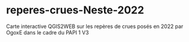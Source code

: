 # reperes-crues-Neste-2022
Carte interactive QGIS2WEB sur les repères de crues posés en 2022 par OgoxE dans le cadre du PAPI 1 V3
